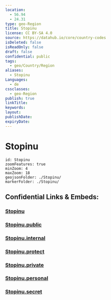 ```yaml
---
location:
  - 56.94
  - 24.31
type: geo-Region
title: Stopinu
license: CC BY-SA 4.0
source: https://datahub.io/core/country-codes
isDeleted: false
isReadOnly: false
draft: false
confidential: public
tags:
  - geo/Country/Region
aliases:
  - Stopinu
Languages:
  - de
cssclasses:
  - geo-Region
publish: true
linkTitle:
keywords:
layout:
publishDate:
expiryDate:
---
```


# Stopinu

```leaflet
id: Stopinu
zoomFeatures: true 
minZoom: 4 
maxZoom: 18
geojsonFolder: ./Stopinu/
markerFolder: ./Stopinu/
```


## Confidential Links & Embeds: 

### [Stopinu](/_Standards/Earth/Continent/Europe/Europe~North/Latvia/Counties/Stopinu.md) 

### [Stopinu.public](/_public/Earth/Continent/Europe/Europe~North/Latvia/Counties/Stopinu.public.md) 

### [Stopinu.internal](/_internal/Earth/Continent/Europe/Europe~North/Latvia/Counties/Stopinu.internal.md) 

### [Stopinu.protect](/_protect/Earth/Continent/Europe/Europe~North/Latvia/Counties/Stopinu.protect.md) 

### [Stopinu.private](/_private/Earth/Continent/Europe/Europe~North/Latvia/Counties/Stopinu.private.md) 

### [Stopinu.personal](/_personal/Earth/Continent/Europe/Europe~North/Latvia/Counties/Stopinu.personal.md) 

### [Stopinu.secret](/_secret/Earth/Continent/Europe/Europe~North/Latvia/Counties/Stopinu.secret.md)

